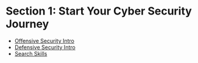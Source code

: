 # Section 1: Start Your Cyber Security Journey

- [Offensive Security Intro](https://github.com/CHu292/SOC/blob/main/Try_Hack_Me/Pre_Security/1_Introduction_to_Cyber_Security/1_Offensive_Security_Intro.md)  
- [Defensive Security Intro](https://github.com/CHu292/SOC/blob/main/Try_Hack_Me/Pre_Security/1_Introduction_to_Cyber_Security/2_Defensive_Security_Intro.md)  
- [Search Skills](https://github.com/CHu292/SOC/blob/main/Try_Hack_Me/Cyber_Security_101/1_Start_Your_Cyber%20Security_Journey/Search_Skills.md)  
